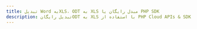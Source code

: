 ---title: تبدیل Word بهXLS، ODT به XLS مبدل رایگان یا PHP SDKdescription: تبدیل رایگانODT به XLS با استفاده از PHP Cloud APIs & SDK. همچنین اسناد Microsoft Word و OpenOffice را در Cloud ایجاد، ویرایش و رندر کنید.---